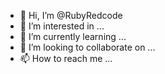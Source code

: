 - 👋 Hi, I’m @RubyRedcode
- 👀 I’m interested in ...
- 🌱 I’m currently learning ...
- 💞️ I’m looking to collaborate on ...
- 📫 How to reach me ...

<!---
RubyRedcode/RubyRedcode is a ✨ special ✨ repository because its `README.md` (this file) appears on your GitHub profile.
You can click the Preview link to take a look at your changes.
--->
